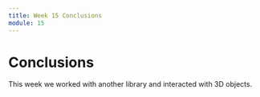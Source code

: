 ```yaml
---
title: Week 15 Conclusions
module: 15
---
```


# Conclusions

This week we worked with another library and interacted with 3D objects.